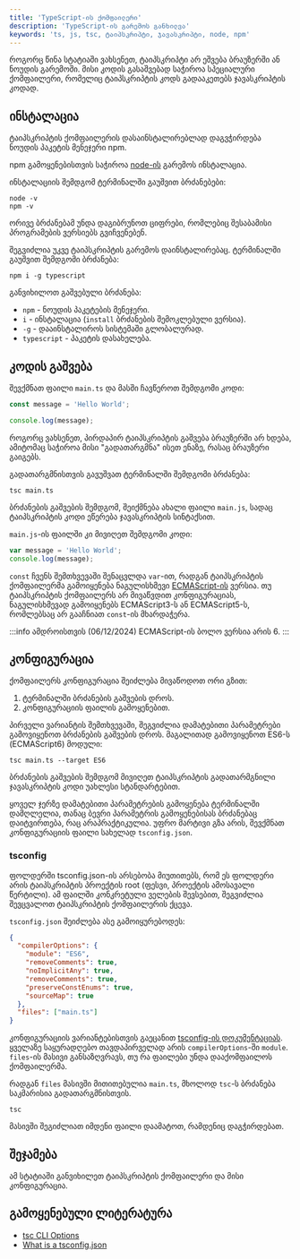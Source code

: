 ```yaml
---
title: 'TypeScript-ის ქომფაილერი'
description: 'TypeScript-ის გარემოს განხილვა'
keywords: 'ts, js, tsc, ტაიპსკრიპტი, ჯავასკრიპტი, node, npm'
---
```


როგორც წინა სტატიაში ვახსენეთ, ტაიპსკრიპტი არ ეშვება ბრაუზერში ან ნოუდის გარემოში. მისი კოდის
გასაშვებად საჭიროა სპეციალური ქომფაილერი, რომელიც ტაიპსკრიპტის კოდს გადააკეთებს ჯავასკრიპტის კოდად.

## ინსტალაცია

ტაიპსკრიპტის ქომფაილერის დასაინსტალირებლად დაგვჭირდება ნოუდის პაკეტის მენეჯერი npm.

npm გამოყენებისთვის საჭიროა [node-ის](https://nodejs.org/en) გარემოს ინსტალაცია.

ინსტალაციის შემდგომ ტერმინალში გაუშვით ბრძანებები:

```
node -v
npm -v
```

ორივე ბრძანებამ უნდა დაგიბრუნოთ ციფრები, რომლებიც შესაბამისი პროგრამების ვერსიებს გვიჩვენებენ.

შეგვიძლია უკვე ტაიპსკრიპტის გარემოს დაინსტალირებაც. ტერმინალში გაუშვით შემდგომი ბრძანება:

```
npm i -g typescript
```

განვიხილოთ გაშვებული ბრძანება:

- `npm` - ნოუდის პაკეტების მენეჯერი.
- `i` - ინსტალაცია (`install` ბრძანების შემოკლებული ვერსია).
- `-g` - დააინსტალიროს სისტემაში გლობალურად.
- `typescript` - პაკეტის დასახელება.

## კოდის გაშვება

შევქმნათ ფაილი `main.ts` და მასში ჩავწეროთ შემდგომი კოდი:

```ts
const message = 'Hello World';

console.log(message);
```

როგორც ვახსენეთ, პირდაპირ ტაიპსკრიპტის გაშვება ბრაუზერში არ ხდება, ამიტომაც საჭიროა მისი "გადათარგმნა"
ისეთ ენაზე, რასაც ბრაუზერი გაიგებს.

გადათარგმნისთვის გავუშვათ ტერმინალში შემდგომი ბრძანება:

```
tsc main.ts
```

ბრძანების გაშვების შემდგომ, შეიქმნება ახალი ფაილი `main.js`, სადაც ტაიპსკრიპტის კოდი ეწერება ჯავასკრიპტის სინტაქსით.

`main.js`-ის ფაილში კი მივიღეთ შემდგომი კოდი:

```js
var message = 'Hello World';
console.log(message);
```

`const` ჩვენს შემთხვევაში შენაცვლდა `var`-ით, რადგან ტაიპსკრიპტის ქომფაილერმა გამოიყენება ნაგულისხმევი [ECMAScript-ის](https://ecma-international.org/) ვერსია.
თუ ტაიპსკრიპტის ქომფაილერს არ მივაწვდით კონფიგურაციას, ნაგულისხმევად გამოიყენებს ECMAScript3-ს ან ECMAScript5-ს, რომლებსაც არ გააჩნიათ `const`-ის მხარდაჭერა.

:::info
ამდროისთვის (06/12/2024) ECMAScript-ის ბოლო ვერსია არის 6.
:::

## კონფიგურაცია

ქომფაილერს კონფიგურაცია შეიძლება მივაწოდოთ ორი გზით:

1. ტერმინალში ბრძანების გაშვების დროს.
2. კონფიგურაციის ფაილის გამოყენებით.

პირველი ვარიანტის შემთხვევაში, შეგვიძლია დამატებითი პარამეტრები გამოვიყენოთ ბრძანების გაშვების დროს.
მაგალითად გამოვიყენოთ ES6-ს (ECMAScript6) მოდული:

```
tsc main.ts --target ES6
```

ბრძანების გაშვების შემდგომ მივიღეთ ტაიპსკრიპტის გადათარმგნილი ჯავასკრიპტის კოდი უახლესი სტანდარტებით.

ყოველ ჯერზე დამატებითი პარამეტრების გამოყენება ტერმინალში დამღლელია, თანაც ბევრი პარამეტრის გამოყენებისას ბრძანებაც
დაიტვირთება, რაც არაპრაქტიკულია. უფრო მარტივი გზა არის, შევქმნათ კონფიგურაციის ფაილი სახელად `tsconfig.json`.

### tsconfig

ფოლდერში tsconfig.json-ის არსებობა მიუთითებს, რომ ეს ფოლდერი არის ტაიპსკრიპტის პროექტის root (ფესვი, პროექტის ამოსავალი წერტილი).
ამ ფაილში კონკრეტული ველების შევსებით, შეგვიძლია შევცვალოთ ტაიპსკრიპტის ქომფაილერის ქცევა.

`tsconfig.json` შეიძლება ასე გამოიყურებოდეს:

```json
{
  "compilerOptions": {
    "module": "ES6",
    "removeComments": true,
    "noImplicitAny": true,
    "removeComments": true,
    "preserveConstEnums": true,
    "sourceMap": true
  },
  "files": ["main.ts"]
}
```

კონფიგურაციის ვარიანტებისთვის გაეცანით [tsconfig-ის დოკუმენტაციას](https://www.typescriptlang.org/docs/handbook/tsconfig-json.html).
ყველაზე საყურადღებო თავდაპირველად არის `compilerOptions`-ში `module`.
`files`-ის მასივი განსაზღვრავს, თუ რა ფაილები უნდა დააქომფაილოს ქომფაილერმა.

რადგან `files` მასივში მითითებულია `main.ts`, მხოლოდ `tsc`-ს ბრძანება საკმარისია გადათარგმნისთვის.

```
tsc
```

მასივში შეგიძლიათ იმდენი ფაილი დაამატოთ, რამდენიც დაგჭირდებათ.

## შეჯამება

ამ სტატიაში განვიხილეთ ტაიპსკრიპტის ქომფაილერი და მისი კონფიგურაცია.

## გამოყენებული ლიტერატურა

- [tsc CLI Options](https://www.typescriptlang.org/docs/handbook/compiler-options.html)
- [What is a tsconfig.json](https://www.typescriptlang.org/docs/handbook/tsconfig-json.html)

